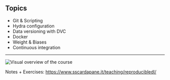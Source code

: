 ## Topics

- Git & Scripting
- Hydra configuration
- Data versioning with DVC
- Docker
- Weight & Biases
- Continuous integration

---



![Visual overview of the course](https://www.sscardapane.it/assets/images/reprodl_overview.png)



Notes + Exercises: https://www.sscardapane.it/teaching/reproducibledl/